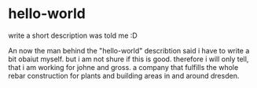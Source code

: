 # hello-world
write a short description was told me :D

An now the man behind the "hello-world" describtion said i have to write a bit obaiut myself. but i am not shure if this is good. therefore i will only tell, that i am working for johne and gross. a company that fulfills the whole rebar construction for plants and building areas in and around dresden.

